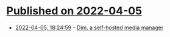 # [Published on 2022-04-05](index.md)

* [2022-04-05, 18:24:59](https://news.ycombinator.com/item?id=30922871) - [Dim, a self-hosted media manager](https://github.com/Dusk-Labs/dim)
